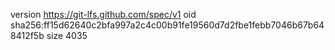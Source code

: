 version https://git-lfs.github.com/spec/v1
oid sha256:ff15d62640c2bfa997a2c4c00b91fe19560d7d2fbe1febb7046b67b648412f5b
size 4035
